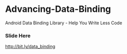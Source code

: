 # Advancing-Data-Binding
Android Data Binding Library - Help You Write Less Code

### Slide Here
http://bit.ly/data_binding
